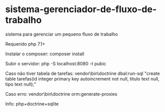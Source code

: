 # sistema-gerenciador-de-fluxo-de-trabalho
sistema para gerenciar um pequeno fluxo de trabalho

Requerido php 7.1+

Instalar o composer:
composer install


Subir o servidor:
php -S localhost:8080 -t pubic


Caso não tiver tabela de tarefas:
vendor\bin\doctrine dbal:run-sql "create table tarefas(id integer primary key autoincrement not null, titulo text null, tipo text null);"

Caso erro:
vendor\bin\doctrine orm:generate-proxies

Info: php+doctrine+sqlite




